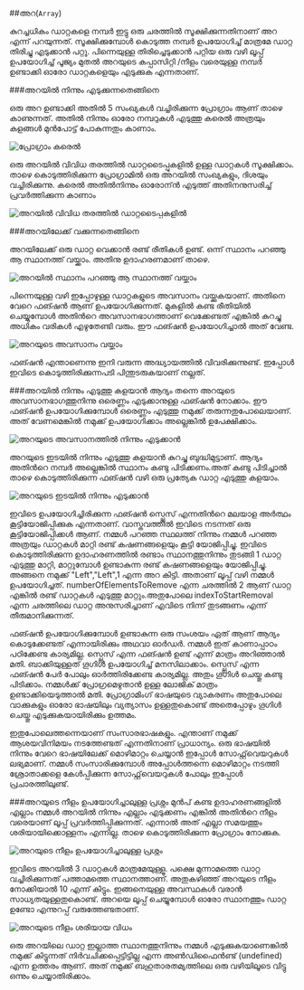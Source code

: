 ##അറ(`Array`)

കുറച്ചധികം ഡാറ്റകളെ നമ്പര്‍ ഇട്ടു ഒരു ചരത്തില്‍ സൂക്ഷിക്കുന്നതിനാണ് അറ എന്ന് പറയുന്നത്.  സൂക്ഷിക്കുമ്പോള്‍ കൊടുത്ത നമ്പര്‍ ഉപയോഗിച്ച് മാത്രമേ ഡാറ്റ തിരിച്ചു എടുക്കാന്‍ പറ്റൂ. പിന്നെയുള്ള തിരിച്ചെടുക്കാന്‍ പറ്റിയ ഒരു വഴി ലൂപ്പ് ഉപയോഗിച്ച് പൂജ്യം മുതല്‍ അറയുടെ കപ്പാസിറ്റി /നീളം വരെയുള്ള നമ്പര്‍ ഉണ്ടാക്കി ഓരോ ഡാറ്റകളെയും എടുക്കുക എന്നതാണ്.

###അറയില്‍ നിന്നും എടുക്കുന്നതെങ്ങിനെ

ഒരു അറ ഉണ്ടാക്കി അതില്‍ 5 സംഖ്യകള്‍ വച്ചിരിക്കുന്ന പ്രോഗ്രാം ആണ് താഴെ കാണുന്നത്.  അതില്‍ നിന്നും ഓരോ നമ്പറുകള്‍ എടുത്തു കരെല്‍ അത്രയും കളങ്ങള്‍ മുന്‍പോട്ട് പോകുന്നതും കാണാം.

![പ്രോഗ്രാം കരെല്‍](images/ch06/60/01-array.PNG)

ഒരു അറയില്‍ വിവിധ തരത്തില്‍ ഡാറ്റടൈപ്പുകളില്‍ ഉള്ള ഡാറ്റകള്‍ സൂക്ഷിക്കാം.  താഴെ കൊടുത്തിരിക്കുന്ന പ്രോഗ്രാമില്‍ ഒരു അറയില്‍ സംഖ്യകളും, ദിശയും വച്ചിരിക്കുന്നു. കരെല്‍ അതില്‍നിന്നും ഓരോന്ന്‍ എടുത്ത് അതിനനുസരിച്ച് പ്രവര്‍ത്തിക്കുന്ന കാണാം

![അറയില്‍ വിവിധ തരത്തില്‍ ഡാറ്റടൈപ്പുകളില്‍](images/ch06/60/02-arrayDifferentTypes.PNG)

###അറയിലേക്ക് വക്കുന്നതെങ്ങിനെ

അറയിലേക്ക് ഒരു ഡാറ്റ വെക്കാന്‍ രണ്ട് രീതികള്‍ ഉണ്ട്. ഒന്ന് സ്ഥാനം പറഞ്ഞു ആ സ്ഥാനത്ത് വയ്ക്കാം. അതിനു ഉദാഹരണമാണ്‌ താഴെ.

![അറയില്‍ സ്ഥാനം പറഞ്ഞു ആ സ്ഥാനത്ത് വയ്ക്കാം](images/ch06/60/03-arrayInsert.PNG)

പിന്നെയുള്ള വഴി ഇപ്പോഴുള്ള ഡാറ്റകളുടെ അവസാനം വയ്ക്കുകയാണ്. അതിനെ വേറെ ഫങ്ഷന്‍ ആണ് ഉപയോഗിക്കുന്നത്. മുകളില്‍ കണ്ട രീതിയില്‍ ചെയ്യുമ്പോള്‍ അതിന്‍റെ അവസാനഭാഗത്താണ് വെക്കേണ്ടത് എങ്കില്‍ കുറച്ചു അധികം വരികള്‍ എഴുതേണ്ടി വരും. ഈ ഫങ്ഷന്‍ ഉപയോഗിച്ചാല്‍ അത് വേണ്ട.

![അറയുടെ അവസാനം വയ്ക്കാം](images/ch06/60/04-push.PNG)

ഫങ്ഷന്‍ എന്താണെന്നു ഇനി വരുന്ന അദ്ധ്യായത്തില്‍ വിവരിക്കുന്നുണ്ട്. ഇപ്പോള്‍ ഇവിടെ കൊടുത്തിരിക്കുന്നപടി പിന്തുടരുകയാണ് നല്ലത്.

###അറയില്‍ നിന്നും എടുത്തു കളയാന്‍
ആദ്യം തന്നെ അറയുടെ അവസാനഭാഗത്തുനിന്നു ഒരെണ്ണം എടുക്കാനുള്ള ഫങ്ഷന്‍ നോക്കാം. ഈ ഫങ്ഷന്‍ ഉപയോഗിക്കുമ്പോള്‍ ഒരെണ്ണം എടുത്തു നമുക്ക് തരുന്നതുപോലെയാണ്. അത് വേണമെങ്കില്‍ നമുക്ക് ഉപയോഗിക്കാം അല്ലെങ്കില്‍ ഉപേക്ഷിക്കാം.

![അറയുടെ അവസാനത്തില്‍ നിന്നും എടുക്കാന്‍](images/ch06/60/05-pop.PNG)

അറയുടെ ഇടയില്‍ നിന്നും എടുത്തു കളയാന്‍ കുറച്ചു ബുദ്ധിമുട്ടാണ്.  ആദ്യം അതിന്‍റെ നമ്പര്‍ അല്ലെങ്കില്‍ സ്ഥാനം കണ്ടു പിടിക്കണം.അത് കണ്ടു പിടിച്ചാല്‍ താഴെ കൊടുത്തിരിക്കുന്ന ഫങ്ഷന്‍ വഴി ഒരു പ്രത്യേക ഡാറ്റ എടുത്തു കളയാം.

![അറയുടെ ഇടയില്‍ നിന്നും എടുക്കാന്‍](images/ch06/60/06-splice.PNG)

ഇവിടെ ഉപയോഗിച്ചിരിക്കുന്ന ഫങ്ഷന്‍ സ്പ്ലെസ് എന്നതിന്‍റെ മലയാള അര്‍ത്ഥം കൂട്ടിയോജിപ്പിക്കുക എന്നതാണ്. വാസ്തവത്തില്‍ ഇവിടെ നടന്നത് ഒരു കൂട്ടിയോജിപ്പിക്കള്‍ ആണ്. നമ്മള്‍ പറഞ്ഞ സ്ഥലത്ത് നിന്നും നമ്മള്‍ പറഞ്ഞ അത്രയും ഡാറ്റകള്‍ മാറ്റി രണ്ട് കഷണങ്ങളെയും കൂട്ടി യോജിപ്പിച്ചു.
ഇവിടെ കൊടുത്തിരിക്കുന്ന ഉദാഹരണത്തില്‍ രണ്ടാം സ്ഥാനത്തുനിന്നും തുടങ്ങി 1 ഡാറ്റ എടുത്തു മാറ്റി, മാറ്റുമ്പോള്‍ ഉണ്ടാകുന്ന രണ്ട് കഷണങ്ങളെയും യോജിപ്പിച്ചു. അങ്ങനെ നമുക്ക് "Left","Left",1 എന്ന അറ കിട്ടി. അതാണ് ലൂപ്പ് വഴി നമ്മള്‍ ഉപയോഗിച്ചത്.
numberOfElementsToRemove എന്ന ചരത്തില്‍ 2 ആണ് ഡാറ്റ എങ്കില്‍ രണ്ട് ഡാറ്റകള്‍ എടുത്തു മാറ്റും.അതുപോലെ indexToStartRemoval എന്ന ചരത്തിലെ ഡാറ്റ അനുസരിച്ചാണ് എവിടെ നിന്ന് തുടങ്ങണം എന്ന് തീരുമാനിക്കുന്നത്.

ഫങ്ഷന്‍ ഉപയോഗിക്കുമ്പോള്‍ ഉണ്ടാകുന്ന ഒരു സംശയം ഏത് ആണ് ആദ്യം കൊടുക്കേണ്ടത് എന്നായിരിക്കും അഥവാ ഓര്‍ഡര്‍. നമ്മള്‍ ഇത് കാണാപ്പാഠം പഠിക്കേണ്ട കാര്യമില്ല. സ്പ്ലെസ് എന്ന ഫങ്ഷന്‍ ഉണ്ട് എന്ന് മാത്രം അറിഞ്ഞാല്‍ മതി. ബാക്കിയുള്ളത് ഗൂഗിള്‍ ഉപയോഗിച്ച് മനസിലാക്കാം. സ്പ്ലെസ് എന്ന 
ഫങ്ഷന്‍ പേര്‍ പോലും ഓര്‍ത്തിരിക്കേണ്ട കാര്യമില്ല. അതും ഗൂഗിള്‍ ചെയ്തു കണ്ടു പിടിക്കാം. നമ്മള്‍ക്ക് പ്രോഗ്രമെഴുതാന്‍ ഉള്ള ലോജിക് മാത്രം ഉണ്ടാക്കിയെടുത്താല്‍ മതി. പ്രോഗ്രാമിംഗ് ഭാഷയുടെ വ്യാകരണം അതുപോലെ വാക്കുകളും ഓരോ ഭാഷയിലും വ്യത്യാസം ഉള്ളതുകൊണ്ട് അതെപ്പോഴും ഗൂഗിള്‍ ചെയ്തു എടുക്കുകയായിരിക്കും ഉത്തമം.

ഇതുപോലെത്തന്നെയാണ് സംസാരഭാഷകളും. എന്താണ് നമുക്ക് ആശയവിനിമയം നടത്തേണ്ടത് എന്നതിനാണ് പ്രാധാന്യം. ഒരു ഭാഷയില്‍ നിന്നും വേറെ ഭാഷയിലേക്ക് മൊഴിമാറ്റം ചെയ്യാന്‍ ഇപ്പോള്‍ സോഫ്റ്റ്‌വെയറുകള്‍ ലഭ്യമാണ്. നമ്മള്‍ സംസാരിക്കുമ്പോള്‍ അപ്പോള്‍ത്തന്നെ മൊഴിമാറ്റം നടത്തി ശ്രോതാക്കളെ കേള്‍പ്പിക്കുന്ന സോഫ്റ്റ്‌വെയറുകള്‍ പോലും ഇപ്പോള്‍ പ്രചാരത്തിലുണ്ട്.

###അറയുടെ നീളം ഉപയോഗിച്ചാലുള്ള പ്രശ്നം
മുന്‍പ് കണ്ട ഉദാഹരണങ്ങളില്‍ എല്ലാം നമ്മള്‍ അറയില്‍ നിന്നും എല്ലാം എടുക്കണം എങ്കില്‍ അതിന്‍റെ നീളം വരെയാണ് ലൂപ്പ് പ്രവര്‍ത്തിപ്പിക്കുന്നത്. എന്നാല്‍ അത് എല്ലാ സമയത്തും ശരിയായിക്കൊള്ളനം എന്നില്ല. താഴെ കൊടുത്തിരിക്കുന്ന പ്രോഗ്രാം നോക്കുക.

![അറയുടെ നീളം ഉപയോഗിച്ചാലുള്ള പ്രശ്നം](images/ch06/60/08-lengthIssue.PNG)

ഇവിടെ അറയില്‍ 3 ഡാറ്റകള്‍ മാത്രമേയുള്ളൂ. പക്ഷെ മുന്നാമത്തെ ഡാറ്റ വച്ചിരിക്കുന്നത് പത്താമത്തെ സ്ഥാനത്താണ്. അതുകഴിഞ്ഞ് അറയുടെ നീളം നോക്കിയാല്‍ 10 എന്ന് കിട്ടും. ഇങ്ങനെയുള്ള അവസ്ഥകള്‍ വരാന്‍ സാധ്യതയുള്ളതുകൊണ്ട്. അറയെ ലൂപ്പ് ചെയ്യുമ്പോള്‍ ഓരോ സ്ഥാനത്തും ഡാറ്റ ഉണ്ടോ എന്നുറപ്പ് വരുത്തേണ്ടതാണ്.

![അറയുടെ നീളം ശരിയായ വിധം](images/ch06/60/09-lengthFix.PNG)

ഒരു അറയിലെ ഡാറ്റ ഇല്ലാത്ത സ്ഥാനത്തുനിന്നും നമ്മള്‍ എടുക്കുകയാണെങ്കില്‍ നമുക്ക് കിട്ടുന്നത് നിര്‍വചിക്കപ്പെട്ടിട്ടില്ല എന്ന അണ്‍ഡിഫൈന്‍ണ്ട് (undefined) എന്ന ഉത്തരം ആണ്. അത് നമുക്ക് ബഹുതാരതമ്യത്തിലെ ഒരു വഴിയിലൂടെ വിട്ടു ഒന്നും ചെയ്യാതിരിക്കാം.
